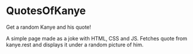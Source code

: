 # QuotesOfKanye
Get a random Kanye and his quote!

A simple page made as a joke with HTML, CSS and JS.
Fetches quote from kanye.rest and displays it under a random picture of him.  
